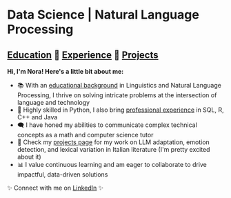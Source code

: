 # Data Science | Natural Language Processing

## [Education](https://ngoldfine.github.io/education/) 🔹 [Experience](https://ngoldfine.github.io/experience/) 🔹 [Projects](https://ngoldfine.github.io/projects/)

**Hi, I'm Nora! Here's a little bit about me:**
- 📚 With an [educational background](https://ngoldfine.github.io/education/) in Linguistics and Natural Language Processing, I thrive on solving intricate problems at the intersection of language and technology
- 🐍 Highly skilled in Python, I also bring [professional experience](https://ngoldfine.github.io/experience/) in SQL, R, C++ and Java
- 🗨️ I have honed my abilities to communicate complex technical concepts as a math and computer science tutor
- 🌈 Check my [projects page](https://ngoldfine.github.io/projects/) for my work on LLM adaptation, emotion detection, and lexical variation in Italian literature (I'm pretty excited about it)
- 📊 I value continuous learning and am eager to collaborate to drive impactful, data-driven solutions

✨ Connect with me on [LinkedIn](https://www.linkedin.com/in/nora-g-5860b92a1/) ✨
